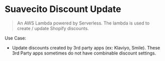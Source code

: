 # Suavecito Discount Update

> An AWS Lambda powered by Serverless. The lambda is used to create / update Shopify discounts.

Use Case:

- Update discounts created by 3rd party apps (ex: Klaviyo, Smile). These 3rd Party apps sometimes do not have combinable discount settings.
